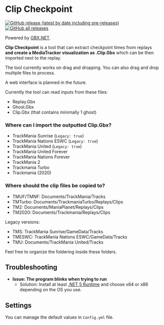 # Clip Checkpoint

[![GitHub release (latest by date including pre-releases)](https://img.shields.io/github/v/release/BigBang1112-cz/clip-checkpoint?include_prereleases&style=for-the-badge)](https://github.com/BigBang1112-cz/clip-checkpoint/releases)
[![GitHub all releases](https://img.shields.io/github/downloads/BigBang1112-cz/clip-checkpoint/total?style=for-the-badge)](https://github.com/BigBang1112-cz/clip-checkpoint/releases)

Powered by [GBX.NET](https://github.com/BigBang1112/gbx-net).

**Clip Checkpoint** is a tool that can extract checkpoint times from replays **and create a MediaTracker visualization as .Clip.Gbx** which can be then imported next to the replay.

The tool currently works on drag and dropping. You can also drag and drop multiple files to process.

A web interface is planned in the future.

Currently the tool can read inputs from these files:
- Replay.Gbx
- Ghost.Gbx
- Clip.Gbx (that contains minimally 1 ghost)

### Where can I import the outputted Clip.Gbx?

- TrackMania Sunrise (`Legacy: true`)
- TrackMania Nations ESWC (`Legacy: true`)
- TrackMania United (`Legacy: true`)
- TrackMania United Forever
- TrackMania Nations Forever
- TrackMania 2
- Trackmania Turbo
- Trackmania (2020)

### Where should the clip files be copied to?

- TMUF/TMNF: Documents/TrackMania/Tracks
- TMTurbo: Documents/TrackmaniaTurbo/Replays/Clips
- TM2: Documents/ManiaPlanet/Replays/Clips
- TM2020: Documents/Trackmania/Replays/Clips

Legacy versions:
- TMS: TrackMania Sunrise/GameData/Tracks
- TMESWC: TrackMania Nations ESWC/GameData/Tracks
- TMU: Documents/TrackMania United/Tracks

Feel free to organize the foldering inside these folders.

## Troubleshooting

- **Issue: The program blinks when trying to run**
  - Solution: Install at least [.NET 5 Runtime](https://dotnet.microsoft.com/download/dotnet/6.0/runtime) and choose x64 or x86 depending on the OS you use.

## Settings

You can manage the default values in `Config.yml` file.
